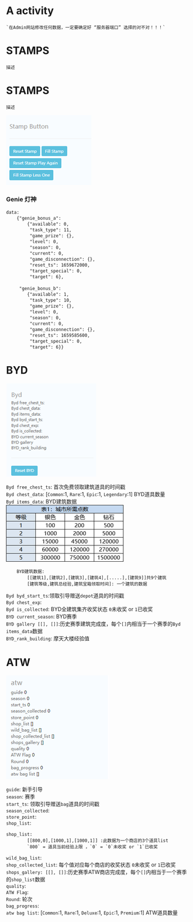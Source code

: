# A activity
    `在Admin网站修改任何数据，一定要确定好 “服务器端口” 选择的对不对！！！`
# STAMPS
    描述
# STAMPS
    描述

![邮票作弊button](images/A_stamp_button.png)
### Genie 灯神
    data:
        {"genie_bonus_a": 
            {"available": 0, 
             "task_type": 11, 
             "game_prize": {}, 
             "level": 0, 
             "season": 0, 
             "current": 0, 
             "game_disconnection": {}, 
             "reset_ts": 1659672000, 
             "target_special": 0, 
             "target": 6}, 

         "genie_bonus_b": 
            {"available": 1, 
             "task_type": 10, 
             "game_prize": {}, 
             "level": 0, 
             "season": 0, 
             "current": 0, 
             "game_disconnection": {}, 
             "reset_ts": 1659585600, 
             "target_special": 0, 
             "target": 6}}
# BYD
![byd data](images/A_byd.png)

`Byd free_chest_ts`: 首次免费领取建筑道具的时间戳<br>
`Byd chest_data`: [`Common`:1, `Rare`:1, `Epic`:1, `Legendary`:1] BYD道具数量<br>
`Byd items_data`: BYD建筑数据<br>
![byd level](images/A_byd_level.png)

        BYD建筑数据:
            [[建筑1],[建筑2],[建筑3],[建筑4],[.....],[建筑9]]共9个建筑
            [建筑等级,建筑总经验,建筑宝箱领取时间]: 一个建筑的数据

`Byd byd_start_ts`:领取引导赠送`depot`道具的时间戳<br>
`Byd chest_exp`: <br>
`Byd is_collected`: BYD全建筑集齐收奖状态 `0`未收奖 or `1`已收奖<br>
`BYD current_season`: BYD赛季 <br>
`BYD gallery [[], []]`:历史赛季建筑完成度，每个`[]`内相当于一个赛季的`Byd items_data`数据<br>
`BYD_rank_building`: 摩天大楼经验值<br>
# ATW
![atw data](images/A_atw.png)

`guide`: 新手引导<br>
`season`: 赛季<br>
`start_ts`: 领取引导赠送`bag`道具的时间戳<br>
`season_collected`: <br>
`store_point`: <br>
`shop_list`: <br>

    shop_list: 
            [[800,0],[1000,1],[1000,1]] :此数据为一个商店的3个道具list 
            `800` = 道具当前经验上限 ，`0` = `0`未收奖 or `1`已收奖
`wild_bag_list`: <br>
`shop_collected_list`: 每个值对应每个商店的收奖状态 `0`未收奖 or `1`已收奖<br>
`shops_gallery: [[], []]`:历史赛季ATW商店完成度，每个`[]`内相当于一个赛季的`shop_list`数据<br>
`quality`: <br>
`ATW Flag`: <br>
`Round`: 轮次<br>
`bag_progress`: <br>
`atw bag list`: [`Common`:1, `Rare`:1, `Deluxe`:1, `Epic`:1, `Premium`:1] ATW道具数量<br>